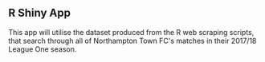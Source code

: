 ## R Shiny App
This app will utilise the dataset produced from the R web scraping scripts, that search through all of Northampton Town FC's
matches in their 2017/18 League One season.
